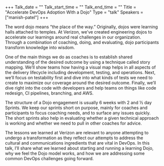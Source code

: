 +++
Talk_date = ""
Talk_start_time = ""
Talk_end_time = ""
Title = "Accelerate DevOps Adoption With a Dojo"
Type = "talk"
Speakers = ["manish-patel"]
+++

The word dojo means “the place of the way.” Originally, dojos were learning halls attached to temples. At Verizon, we’ve created engineering dojos to accelerate our learnings around real challenges in our organization. Through a combination of coaching, doing, and evaluating, dojo participants transform knowledge into wisdom.

One of the main things we do as coaches is to establish shared understanding of the desired outcome by using a technique called story mapping. We’ll show teams how having a visual map helps in all aspects of the delivery lifecycle including development, testing, and operations. Next, we’ll focus on testability first and dive into what kinds of tests we need to create to maximize our coverage around the desired outcome. Finally, we’ll dive right into the code with developers and help teams on things like code redesign, CI pipelines, branching, and AWS.

The structure of a Dojo engagement is usually 6 weeks with 2 and ½ day Sprints. We keep our sprints short on purpose, mainly for coaches and participants to focus coaching needs, and to surface any issues quickly. The short sprints also help in evaluating whether a given technical approach is working and whether we need to pull in other coaches for advice.

The lessons we learned at Verizon are relevant to anyone attempting to undergo a transformation as they reflect our attempts to address the cultural and communications ingredients that are vital in DevOps. In this talk, I’ll share what we learned about starting and running a learning Dojo, why we feel the Dojo model works, and how we are addressing some common DevOps challenges going forward.

